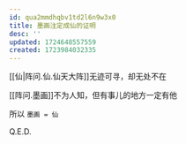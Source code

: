 ```yaml
---
id: qua2mmdhqbv1td2l6n9w3x0
title: 墨画注定成仙的证明
desc: ''
updated: 1724648557559
created: 1723984032335
---
```


[[仙|阵问.仙.仙天大阵]]无迹可寻，却无处不在

[[阵问.墨画]]不为人知，但有事儿的地方一定有他

所以 `墨画 = 仙`

Q.E.D.
